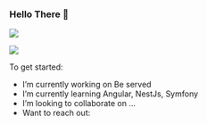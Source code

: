 ### Hello There 👋

![](https://github-readme-stats.vercel.app/api?username=Scott-Tresor&show_icons=true&count_private=true)

![](https://github-readme-stats.vercel.app/api/top-langs/?username=Scott-Tresor&layout=compact)

To get started:

- I’m currently working on Be served
- I’m currently learning Angular, NestJs, Symfony
- I’m looking to collaborate on ...
- Want to reach out: 
